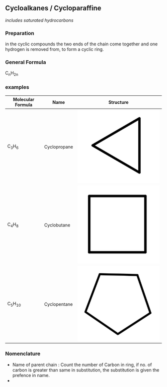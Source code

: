 ## Cycloalkanes / Cycloparaffine
*includes saturated hydrocarbons*

### Preparation
in the cyclic compounds the two ends of the chain come together and one hydrogen is removed from, to form a cyclic ring.

### General Formula
C<sub>n</sub>H<sub>2n</sub>

### examples

Molecular Formula | Name | Structure
--- | --- | ---
C<sub>3</sub>H<sub>6</sub> | Cyclopropane | ![img.png](img.png)
C<sub>4</sub>H<sub>8</sub> | Cyclobutane | ![img_1.png](img_1.png)
C<sub>5</sub>H<sub>10</sub> | Cyclopentane | ![img_2.png](img_2.png)

### Nomenclature

- Name of parent chain : Count the number of Carbon in ring, if no. of carbon is greater than same in substitution, the substitution is given the prefence in name.
- 




